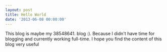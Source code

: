 ```yaml
---
layout: post
title: Hello World
date: '2013-06-08 00:00:00'
---
```


This blog is maybe my 38548641. blog :). Because I didn't have time for blogging and currently working full-time. I hope you find the content of this blog very useful

